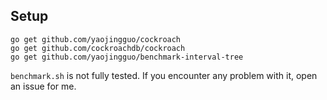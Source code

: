 ## Setup

```
go get github.com/yaojingguo/cockroach
go get github.com/cockroachdb/cockroach
go get github.com/yaojingguo/benchmark-interval-tree
```

`benchmark.sh` is not fully tested. If you encounter any problem with it, open
an issue for me.
